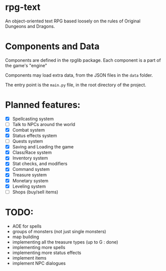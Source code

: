 # rpg-text
 An object-oriented text RPG based loosely on the rules of Original Dungeons and Dragons.

# Components and Data

Components are defined in the rpglib package. Each component is a part of the game's "engine"

Components may load extra data, from the JSON files in the `data` folder.

The entry point is the `main.py` file, in the root directory of the project.

# Planned features:

- [x] Spellcasting system
- [ ] Talk to NPCs around the world
- [x] Combat system
- [x] Status effects system
- [ ] Quests system
- [x] Saving and Loading the game
- [x] Class/Race system
- [x] Inventory system
- [x] Stat checks, and modifiers
- [x] Command system
- [x] Treasure system
- [x] Monetary system
- [x] Leveling system
- [ ] Shops (buy/sell items)

# TODO:

- AOE for spells
- groups of monsters (not just single monsters)
- map building
- implementing all the treasure types (up to G : done)
- implementing more spells
- implementing more status effects
- implement items
- implement NPC dialogues